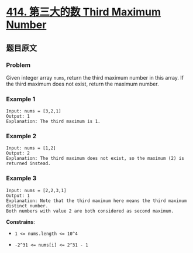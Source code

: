 # [**414. 第三大的数 Third Maximum Number**](https://leetcode.com/problems/third-maximum-number)

## 题目原文

### Problem

Given integer array `nums`, return the third maximum number in this array. If the third maximum does not exist, return the maximum number.

### Example 1

```shell
Input: nums = [3,2,1]
Output: 1
Explanation: The third maximum is 1.
```

### Example 2

```shell
Input: nums = [1,2]
Output: 2
Explanation: The third maximum does not exist, so the maximum (2) is returned instead.
```

### Example 3

```shell
Input: nums = [2,2,3,1]
Output: 1
Explanation: Note that the third maximum here means the third maximum distinct number.
Both numbers with value 2 are both considered as second maximum.
```

**Constrains**:

- `1 <= nums.length <= 10^4`

- `-2^31 <= nums[i] <= 2^31 - 1`

